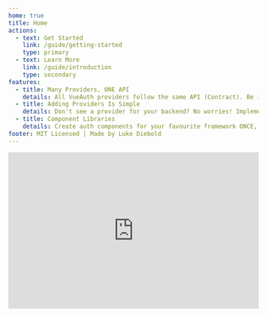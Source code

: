 ```yaml
---
home: true
title: Home
actions:
  - text: Get Started
    link: /guide/getting-started
    type: primary
  - text: Learn More
    link: /guide/introduction
    type: secondary
features:
  - title: Many Providers, ONE API
    details: All VueAuth providers follow the same API (Contract). Be it Laravel, Firebase or Supabase, they all work the same.
  - title: Adding Providers Is Simple
    details: Don't see a provider for your backend? No worries! Implement VueAuth's contracts and you're good to go. We even wrote the tests for you!
  - title: Component Libraries
    details: Create auth components for your favourite framework ONCE, and easily swap out providers. Pretty Cool Huh!
footer: MIT Licensed | Made by Luke Diebold
---
```


<div style="display: flex; justify-content: center; margin-bottom: 24px;">
  <iframe
    width="560"
    height="315"
    src="https://www.youtube.com/embed/vC1nfxkCrSU"
    title="YouTube video player"
    frameborder="0"
    allow="accelerometer; autoplay; clipboard-write; encrypted-media; gyroscope; picture-in-picture"
    allowfullscreen
  ></iframe>
</div>
